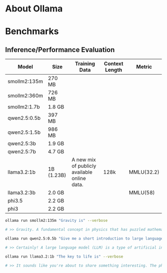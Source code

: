 # About Ollama
# Benchmarks
## Inference/Performance Evaluation

|  Model         | Size        |  Training Data                                  |  Context Length   |  Metric           |
|----------------|-------------|-------------------------------------------------|-------------------|-------------------|
| smollm2:135m   |270 MB       |                                                 |                   |                   |
| smollm2:360m   |726 MB       |                                                 |                   |                   |
| smollm2:1.7b   |1.8 GB       |                                                 |                   |                   |
| qwen2.5:0.5b   |397 MB       |                                                 |                   |                   |
| qwen2.5:1.5b   |986 MB       |                                                 |                   |                   |
| qwen2.5:3b     |1.9 GB       |                                                 |                   |                   |
| qwen2.5:7b     |4.7 GB       |                                                 |                   |                   |
| llama3.2:1b    |1B (1.23B)   | A new mix of publicly available online data.    | 128k              | MMLU(32.2)        |
| llama3.2:3b    |2.0 GB       |                                                 |                   | MMLU(58)          |
| phi3.5         |2.2 GB       |                                                 |                   |                   |
| phi3           |2.2 GB       |                                                 |                   |                   |


```bash
ollama run smollm2:135m "Gravity is" --verbose

# >> Gravity. A fundamental concept in physics that has puzzled mathematicians and physicists for centuries. It arises from the way objects fall towards the ground due to gravity. However, it's fascinating to note that gravitational mass doesn't exactly depend on its density or composition - a subtle difference between gravity and inertia can arise.
```
```bash
ollama run qwen2.5:0.5b "Give me a short introduction to large language model." --verbose

# >> Certainly! A large language model (LLM) is a type of artificial intelligence system designed and trained using deep learning algorithms. These models can generate human-like text and perform specific tasks such as translation, summarization, machine translation, and more.
```
```bash
ollama run llama3.2:1b "The key to life is" --verbose

# >> It sounds like you're about to share something interesting. The phrase "The key to life" can refer to various things, and I'm curious - what are your thoughts on it? Are you looking for inspiration, wisdom, or perhaps a specific insight that will help guide you through life's journey?
```
